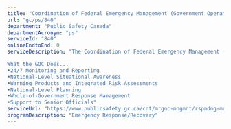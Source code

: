 ```yaml
---
title: "Coordination of Federal Emergency Management (Government Operations Centre)"
url: "gc/ps/840"
department: "Public Safety Canada"
departmentAcronym: "ps"
serviceId: "840"
onlineEndtoEnd: 0
serviceDescription: "The Coordination of Federal Emergency Management (Government Operations Centre (GOC)) provides an all-hazards integrated federal emergency response to events (potential or actual, natural or human-induced, accidental or intentional) of national interest. It provides 24/7 monitoring and reporting, national-level situational awareness, warning products and integrated risk assessments, as well as national-level planning and whole-of-government response management. During periods of heightened response, the GOC is augmented by staff from other government departments/agencies (OGD) and non-governmental organizations (NGO) who physically work in the GOC and connect to it virtually.  

What the GOC Does...
•24/7 Monitoring and Reporting 
•National-Level Situational Awareness 
•Warning Products and Integrated Risk Assessments
•National-Level Planning
•Whole-of-Government Response Management
•Support to Senior Officials"
serviceUrl: "https://www.publicsafety.gc.ca/cnt/mrgnc-mngmnt/rspndng-mrgnc-vnts/gvrnmnt-prtns-cntr-en.aspx"
programDescription: "Emergency Response/Recovery"
---
```

